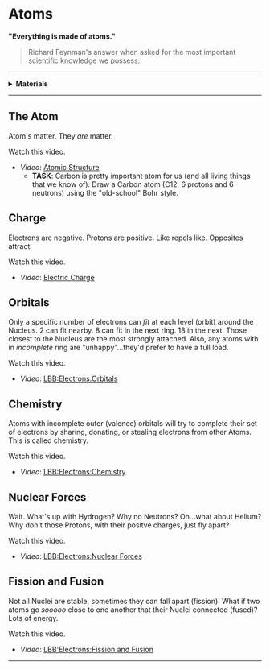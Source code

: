 # Atoms

**"Everything is made of atoms."**
> Richard Feynman's answer when asked for the most important scientific knowledge we possess.

----

<details><summary><b>Materials</b></summary><p>

Contents|Level|Description| # |Data|Link|
:-------|:---:|:----------|:-:|:--:|:--:|
Periodic Table|01|Periodic Table business card|1|[-D-](card)|[-L-](VK)

</p></details>

----

## The Atom

Atom's matter. They *are* matter.

Watch this video.
- *Video*: [Atomic Structure](https://vimeo.com/??????)
  - **TASK**: Carbon is pretty important atom for us (and all living things that we know of). Draw a Carbon atom (C12, 6 protons and 6 neutrons) using the "old-school" Bohr style.

## Charge

Electrons are negative. Protons are positive. Like repels like. Opposites attract.

Watch this video.
- *Video*: [Electric Charge](https://vimeo.com/??????)

## Orbitals

Only a specific number of electrons can *fit* at each level (orbit) around the Nucleus. 2 can fit nearby. 8 can fit in the next ring. 18 in the next. Those closest to the Nucleus are the most strongly attached. Also, any atoms with in *incomplete* ring are "unhappy"...they'd prefer to have a full load.

Watch this video.
- *Video*: [LBB:Electrons:Orbitals](https://vimeo.com/??????)

## Chemistry

Atoms with incomplete outer (valence) orbitals will try to complete their set of electrons by sharing, donating, or stealing electrons from other Atoms. This is called chemistry.

Watch this video.
- *Video*: [LBB:Electrons:Chemistry](https://vimeo.com/??????)

## Nuclear Forces

Wait. What's up with Hydrogen? Why no Neutrons? Oh...what about Helium? Why don't those Protons, with their positve charges, just fly apart?

Watch this video.
- *Video*: [LBB:Electrons:Nuclear Forces](https://vimeo.com/??????)

## Fission and Fusion

Not all Nuclei are stable, sometimes they can fall apart (fission). What if two atoms go *sooooo* close to one another that their Nuclei connected (fused)? Lots of energy.

Watch this video.
- *Video*: [LBB:Electrons:Fission and Fusion](https://vimeo.com/??????)

----
